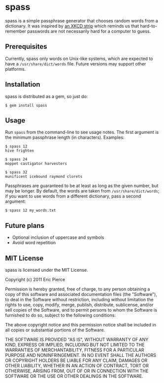 spass
=====

spass is a simple passphrase generator that chooses random words from a
dictionary. It was inspired by [an XKCD strip](http://xkcd.com/936/)
which reminds us that hard-to-remember passwords are not necessarily hard for a
computer to guess.


Prerequisites
-------------

Currently, spass only words on Unix-like systems, which are expected to have a
`/usr/share/dict/words` file. Future versions may support other platforms.


Installation
------------

spass is distributed as a gem, so just do:

    $ gem install spass


Usage
-----

Run `spass` from the command-line to see usage notes. The first argument is the
minimum passphrase length (in characters). Examples:

    $ spass 12
    hive frighten

    $ spass 24
    moppet castigator harvesters

    $ spass 32
    munificent icebound raymond clorets

Passphrases are guaranteed to be at least as long as the given number, but
may be longer. By default, the words are taken from `/usr/share/dict/words`;
if you want to use words from a different dictionary, pass a second argument:

    $ spass 12 my_words.txt


Future plans
------------

- Optional inclusion of uppercase and symbols
- Avoid word repetition


MIT License
-----------

spass is licensed under the MIT License.

Copyright (c) 2011 Eric Pierce

Permission is hereby granted, free of charge, to any person obtaining
a copy of this software and associated documentation files (the
"Software"), to deal in the Software without restriction, including
without limitation the rights to use, copy, modify, merge, publish,
distribute, sublicense, and/or sell copies of the Software, and to
permit persons to whom the Software is furnished to do so, subject to
the following conditions:

The above copyright notice and this permission notice shall be
included in all copies or substantial portions of the Software.

THE SOFTWARE IS PROVIDED "AS IS", WITHOUT WARRANTY OF ANY KIND,
EXPRESS OR IMPLIED, INCLUDING BUT NOT LIMITED TO THE WARRANTIES OF
MERCHANTABILITY, FITNESS FOR A PARTICULAR PURPOSE AND
NONINFRINGEMENT. IN NO EVENT SHALL THE AUTHORS OR COPYRIGHT HOLDERS BE
LIABLE FOR ANY CLAIM, DAMAGES OR OTHER LIABILITY, WHETHER IN AN ACTION
OF CONTRACT, TORT OR OTHERWISE, ARISING FROM, OUT OF OR IN CONNECTION
WITH THE SOFTWARE OR THE USE OR OTHER DEALINGS IN THE SOFTWARE.

